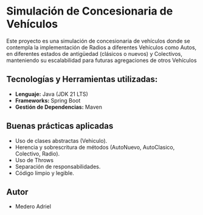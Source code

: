 # Simulación de Concesionaria de Vehículos

Este proyecto es una simulación de concesionaria de vehículos donde se contempla la implementación de Radios a diferentes Vehículos como Autos, en diferentes estados de antigüedad (clásicos o nuevos) y Colectivos, manteniendo su escalabilidad para futuras agregaciones de otros Vehículos

## Tecnologías y Herramientas utilizadas:
+ **Lenguaje:** Java (JDK 21 LTS)
+ **Frameworks:** Spring Boot
+ **Gestión de Dependencias:** Maven

## Buenas prácticas aplicadas
- Uso de clases abstractas (Vehiculo).
- Herencia y sobrescritura de métodos (AutoNuevo, AutoClasico, Colectivo, Radio).
- Uso de Throws
- Separación de responsabilidades.
- Código limpio y legible.

## Autor
+ Medero Adriel
